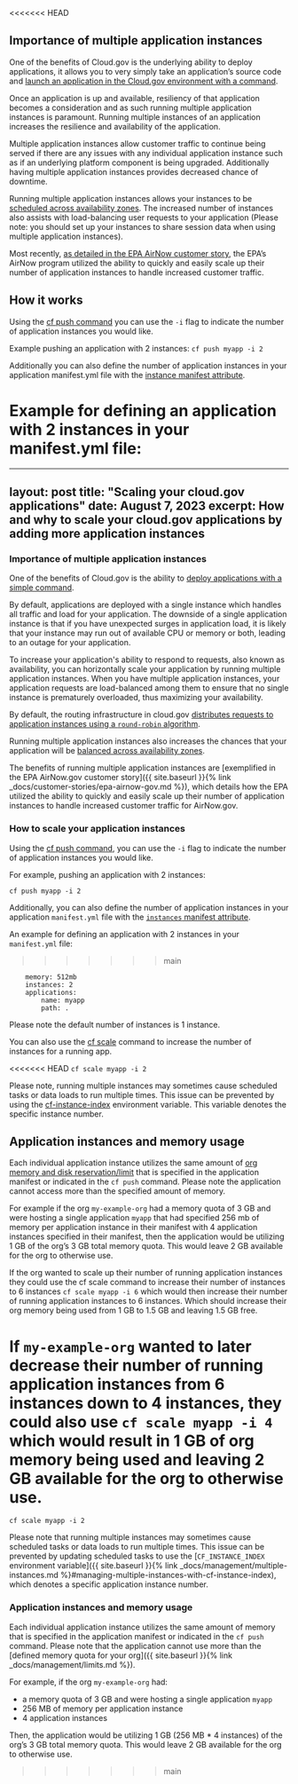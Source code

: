 <<<<<<< HEAD
## Importance of multiple application instances
One of the benefits of Cloud.gov is the underlying ability to deploy applications, it allows you to very simply take an application’s source code and [launch an application in the Cloud.gov environment with a command](https://cloud.gov/docs/deployment/deployment/#how-deployment-works). 

Once an application is up and available, resiliency of that application becomes a consideration and as such running multiple application instances is paramount. Running multiple instances of an application increases the resilience and availability of the application.

Multiple application instances allow customer traffic to continue being served if there are any issues with any individual application instance such as if an underlying platform component is being upgraded. Additionally having multiple application instances provides decreased chance of downtime. 

Running multiple application instances allows your instances to be [scheduled across availability zones](https://docs.aws.amazon.com/whitepapers/latest/real-time-communication-on-aws/use-multiple-availability-zones.html). The increased number of instances also assists with load-balancing user requests to your application (Please note: you should set up your instances to share session data when using multiple application instances).

Most recently, [as detailed in the EPA AirNow customer story](https://cloud.gov/docs/customer-stories/epa-airnow-gov/), the EPA’s AirNow program utilized the ability to quickly and easily scale up their number of application instances to handle increased customer traffic.

## How it works
Using the [cf push command](https://docs.cloudfoundry.org/devguide/deploy-apps/deploy-app.html#custom-cf-push) you can use the `-i` flag to indicate the number of application instances you would like.

Example pushing an application with 2 instances:
`cf push myapp -i 2`

Additionally you can also define the number of application instances in your application manifest.yml file with the [instance manifest attribute](https://docs.cloudfoundry.org/devguide/deploy-apps/manifest-attributes.html#instances).

Example for defining an application with 2 instances in your manifest.yml file:
=======
---
layout: post
title: "Scaling your cloud.gov applications"
date: August 7, 2023
excerpt: How and why to scale your cloud.gov applications by adding more application instances
---

### Importance of multiple application instances

One of the benefits of Cloud.gov is the ability to [deploy applications with a simple command](https://cloud.gov/docs/deployment/deployment/#how-deployment-works). 

By default, applications are deployed with a single instance which handles all traffic and load for your application. The downside of a single application instance is that if you have unexpected surges in application load, it is likely that your instance may run out of available CPU or memory or both, leading to an outage for your application. 

To increase your application's ability to respond to requests, also known as availability, you can horizontally scale your application by running multiple application instances. When you have multiple application instances, your application requests are load-balanced among them to ensure that no single instance is prematurely overloaded, thus maximizing your availability. 

By default, the routing infrastructure in cloud.gov [distributes requests to application instances using a `round-robin` algorithm](https://docs.cloudfoundry.org/concepts/http-routing.html#balancing-algorithm).

Running multiple application instances also increases the chances that your application will be [balanced across availability zones](https://docs.cloudfoundry.org/concepts/diego/diego-auction.html#auction).

The benefits of running multiple application instances are [exemplified in the EPA AirNow.gov customer story]({{ site.baseurl }}{% link _docs/customer-stories/epa-airnow-gov.md %}), which details how the EPA utilized the ability to quickly and easily scale up their number of application instances to handle increased customer traffic for AirNow.gov.

### How to scale your application instances

Using the [cf push command](https://docs.cloudfoundry.org/devguide/deploy-apps/deploy-app.html#custom-cf-push), you can use the `-i` flag to indicate the number of application instances you would like.

For example, pushing an application with 2 instances:

```shell
cf push myapp -i 2
```

Additionally, you can also define the number of application instances in your application `manifest.yml` file with the [`instances` manifest attribute](https://docs.cloudfoundry.org/devguide/deploy-apps/manifest-attributes.html#instances).

An example for defining an application with 2 instances in your `manifest.yml` file:

>>>>>>> main
```shell
    memory: 512mb
    instances: 2
    applications:
        name: myapp
        path: .
```

Please note the default number of instances is 1 instance.

You can also use the [cf scale](http://docs.cloudfoundry.org/devguide/deploy-apps/cf-scale.html) command to increase the number of instances for a running app.

<<<<<<< HEAD
`cf scale myapp -i 2`

Please note, running multiple instances may sometimes cause scheduled tasks or data loads to run multiple times. This issue can be prevented by using the [cf-instance-index](http://docs.cloudfoundry.org/devguide/deploy-apps/environment-variable.html#CF-INSTANCE-INDEX) environment variable. This variable denotes the specific instance number.

## Application instances and memory usage
Each individual application instance utilizes the same amount of [org memory and disk reservation/limit](https://cloud.gov/docs/management/limits/) that is specified in the application manifest or indicated in the `cf push` command. Please note the application cannot access more than the specified amount of memory. 

For example if the org `my-example-org` had a memory quota of 3 GB and were hosting a single application `myapp` that had specified 256 mb of memory per application instance in their manifest with 4 application instances specified in their manifest, then the application would be utilizing 1 GB of the org’s 3 GB total memory quota. This would leave 2 GB available for the org to otherwise use. 

If the org wanted to scale up their number of running application instances they could use the cf scale command to increase their number of instances to 6 instances `cf scale myapp -i 6` which would then increase their number of running application instances to 6 instances. Which should increase their org memory being used from 1 GB to 1.5 GB and leaving 1.5 GB free.

If `my-example-org` wanted to later decrease their number of running application instances from 6 instances down to 4 instances, they could also use `cf scale myapp -i 4` which would result in 1 GB of org memory being used and leaving 2 GB available for the org to otherwise use.
=======
```shell
cf scale myapp -i 2
```

Please note that running multiple instances may sometimes cause scheduled tasks or data loads to run multiple times. This issue can be prevented by updating scheduled tasks to use the [`CF_INSTANCE_INDEX` environment variable]({{ site.baseurl }}{% link _docs/management/multiple-instances.md %}#managing-multiple-instances-with-cf-instance-index), which denotes a specific application instance number.

### Application instances and memory usage

Each individual application instance utilizes the same amount of memory that is specified in the application manifest or indicated in the `cf push` command. Please note that the application cannot use more than the [defined memory quota for your org]({{ site.baseurl }}{% link _docs/management/limits.md %}).

For example, if the org `my-example-org` had:

- a memory quota of 3 GB and were hosting a single application `myapp` 
- 256 MB of memory per application instance 
- 4 application instances

Then, the application would be utilizing 1 GB (256 MB * 4 instances) of the org’s 3 GB total memory quota. This would leave 2 GB available for the org to otherwise use. 
>>>>>>> main
